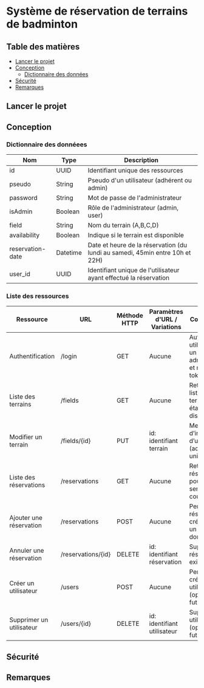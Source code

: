 # Système de réservation de terrains de badminton

## Table des matières
- [Lancer le projet](#lancer-le-projet)
- [Conception](#conception)
    - [Dictionnaire des données](#dictionnaire-des-donnéees)
- [Sécurité](#sécurité)
- [Remarques](#remarques)

## Lancer le projet
## Conception
### Dictionnaire des donnéees

| Nom              | Type     | Description                                                                  |
|------------------|----------|------------------------------------------------------------------------------|
| id               | UUID     | Identifiant unique des ressources                                            | 
| pseudo           | String   | Pseudo d'un utilisateur (adhérent ou admin)                                  |
| password         | String   | Mot de passe de l'administrateur                                             |
| isAdmin          | Boolean  | Rôle de l'administrateur (admin, user)                                       |
| field            | String   | Nom du terrain (A,B,C,D)                                                     |
| availability     | Boolean  | Indique si le terrain est disponible                                         |
| reservation-date | Datetime | Date et heure de la réservation (du lundi au samedi, 45min entre 10h et 22H) |
| user_id          | UUID     | Identifiant unique de l'utilisateur ayant effectué la réservation            |

### Liste des ressources

| Ressource                | URL                | Méthode HTTP | Paramètres d'URL / Variations | Commentaires                                                          |
|--------------------------|--------------------|--------------|-------------------------------|-----------------------------------------------------------------------|
| Authentification         | /login             | GET          | Aucune                        | Authentifie un utilisateur ou un administrateur et retourne un token. |
| Liste des terrains       | /fields            | GET          | Aucune                        | Retourne la liste des terrains et leur état de disponibilité.         |
| Modifier un terrain      | /fields/{id}       | PUT          | id: identifiant terrain       | Met à jour l’état d’indisponibilité d’un terrain (admin uniquement).  |
| Liste des réservations   | /reservations      | GET          | Aucune                        | Retourne les réservations pour la semaine en cours.                   |
| Ajouter une réservation  | /reservations      | POST         | Aucune                        | Permet de réserver un créneau pour un terrain donné.                  |
| Annuler une réservation  | /reservations/{id} | DELETE       | id: identifiant réservation   | Supprime une réservation existante.                                   |
| Créer un utilisateur     | /users             | POST         | Aucune                        | Permet de créer un utilisateur (optionnel, futur).                    |
| Supprimer un utilisateur | /users/{id}        | DELETE       | id: identifiant utilisateur   | Supprime un utilisateur (optionnel, futur).                           |

## Sécurité
## Remarques